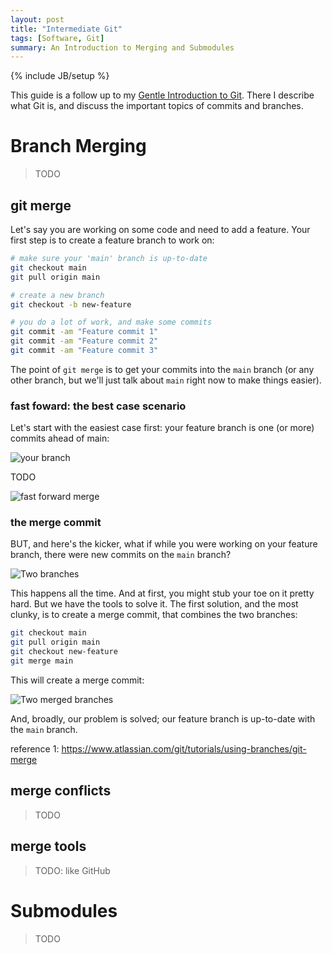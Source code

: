 ```yaml
---
layout: post
title: "Intermediate Git"
tags: [Software, Git]
summary: An Introduction to Merging and Submodules
---
```

{% include JB/setup %}


This guide is a follow up to my [Gentle Introduction to Git](https://antineutrino.net/2022/03/30/introduction-to-git). There I describe what Git is, and discuss the important topics of commits and branches.


# Branch Merging

> TODO


## git merge

Let's say you are working on some code and need to add a feature. Your first step is to create a feature branch to work on:

```bash
# make sure your 'main' branch is up-to-date
git checkout main
git pull origin main

# create a new branch
git checkout -b new-feature

# you do a lot of work, and make some commits
git commit -am "Feature commit 1"
git commit -am "Feature commit 2"
git commit -am "Feature commit 3"
```

The point of `git merge` is to get your commits into the `main` branch (or any other branch, but we'll just talk about `main` right now to make things easier).


### fast foward: the best case scenario

Let's start with the easiest case first: your feature branch is one (or more) commits ahead of main:

<img src="https://wac-cdn.atlassian.com/dam/jcr:d90f2536-7951-4e5e-ab79-f45a502fb4c8/03-04%20Fast%20forward%20merge.svg?cdnVersion=971" alt="your branch" >

TODO

<img src="https://wac-cdn.atlassian.com/dam/jcr:d90f2536-7951-4e5e-ab79-f45a502fb4c8/03-04%20Fast%20forward%20merge.svg?cdnVersion=971" alt="fast forward merge" >



### the merge commit

BUT, and here's the kicker, what if while you were working on your feature branch, there were new commits on the `main` branch?

<img src="https://wac-cdn.atlassian.com/dam/jcr:7afd8460-b7bf-4c42-b997-4f5cf24f21e8/01%20Branch-2%20kopiera.png?cdnVersion=969" alt="Two branches" >

This happens all the time. And at first, you might stub your toe on it pretty hard. But we have the tools to solve it. The first solution, and the most clunky, is to create a merge commit, that combines the two branches:

```bash
git checkout main
git pull origin main
git checkout new-feature
git merge main
```

This will create a merge commit:

<img src="https://wac-cdn.atlassian.com/dam/jcr:c6db91c1-1343-4d45-8c93-bdba910b9506/02%20Branch-1%20kopiera.png?cdnVersion=969" alt="Two merged branches" >

And, broadly, our problem is solved; our feature branch is up-to-date with the `main` branch. 


reference 1:  https://www.atlassian.com/git/tutorials/using-branches/git-merge




## merge conflicts

> TODO


## merge tools

> TODO: like GitHub


# Submodules

> TODO

